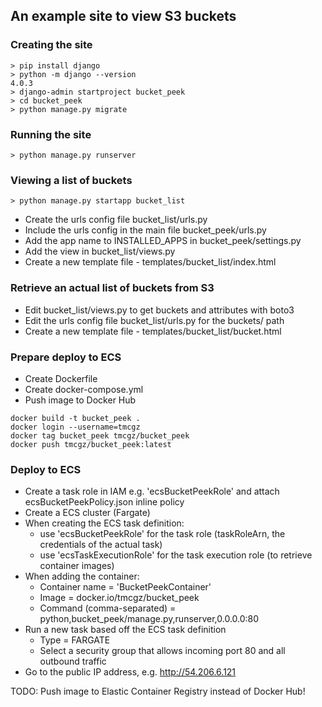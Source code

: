 
## An example site to view S3 buckets

### Creating the site

```
> pip install django
> python -m django --version
4.0.3
> django-admin startproject bucket_peek
> cd bucket_peek
> python manage.py migrate
```

### Running the site
```
> python manage.py runserver
```

### Viewing a list of buckets
```
> python manage.py startapp bucket_list
```

- Create the urls config file bucket_list/urls.py
- Include the urls config in the main file bucket_peek/urls.py 
- Add the app name to INSTALLED_APPS in bucket_peek/settings.py
- Add the view in bucket_list/views.py
- Create a new template file - templates/bucket_list/index.html


### Retrieve an actual list of buckets from S3

- Edit bucket_list/views.py to get buckets and attributes with boto3
- Edit the urls config file bucket_list/urls.py for the buckets/ path
- Create a new template file - templates/bucket_list/bucket.html


### Prepare deploy to ECS

- Create Dockerfile
- Create docker-compose.yml
- Push image to Docker Hub

```
docker build -t bucket_peek .
docker login --username=tmcgz
docker tag bucket_peek tmcgz/bucket_peek
docker push tmcgz/bucket_peek:latest
```

### Deploy to ECS

- Create a task role in IAM e.g. 'ecsBucketPeekRole' and attach ecsBucketPeekPolicy.json inline policy
- Create a ECS cluster (Fargate)
- When creating the ECS task definition:
    * use 'ecsBucketPeekRole' for the task role (taskRoleArn, the credentials of the actual task)
    * use 'ecsTaskExecutionRole' for the task execution role (to retrieve container images)
- When adding the container:
    * Container name = 'BucketPeekContainer' 
    * Image = docker.io/tmcgz/bucket_peek
    * Command (comma-separated) = python,bucket_peek/manage.py,runserver,0.0.0.0:80
- Run a new task based off the ECS task definition
    * Type = FARGATE
    * Select a security group that allows incoming port 80 and all outbound traffic
- Go to the public IP address, e.g. http://54.206.6.121


TODO: Push image to Elastic Container Registry instead of Docker Hub!
